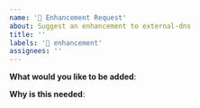 ```yaml
---
name: '🚀 Enhancement Request'
about: Suggest an enhancement to external-dns
title: ''
labels: '🚀 enhancement'
assignees: ''
---
```


<!-- Please only use this template for submitting enhancement requests.  -->

**What would you like to be added**:

**Why is this needed**:

